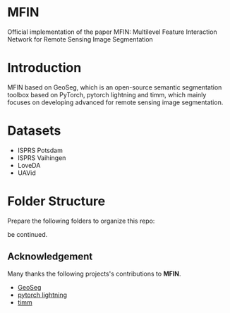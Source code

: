 # MFIN
Official implementation of the paper  MFIN: Multilevel Feature Interaction Network for Remote Sensing Image Segmentation
# Introduction
MFIN based on GeoSeg, which is an open-source semantic segmentation toolbox based on PyTorch, pytorch lightning and timm, which mainly focuses on developing advanced for remote sensing image segmentation.
# Datasets
 * ISPRS Potsdam
 * ISPRS Vaihingen
 * LoveDA
 * UAVid 
# Folder Structure
Prepare the following folders to organize this repo:


be continued.

## Acknowledgement

Many thanks the following projects's contributions to **MFIN**.
- [GeoSeg](https://github.com/WangLibo1995/GeoSeg)
- [pytorch lightning](https://www.pytorchlightning.ai/)
- [timm](https://github.com/rwightman/pytorch-image-models)

